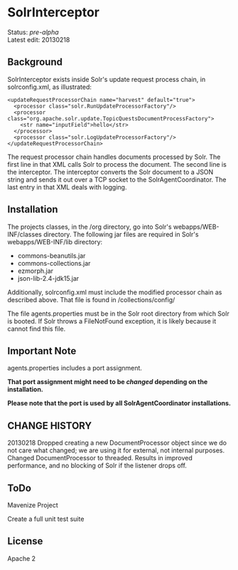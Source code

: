 # SolrInterceptor #
Status: *pre-alpha*<br/>
Latest edit: 20130218
## Background ##
SolrInterceptor exists inside Solr's update request process chain, in solrconfig.xml,  as illustrated:

	<updateRequestProcessorChain name="harvest" default="true">
      <processor class="solr.RunUpdateProcessorFactory"/>
      <processor class="org.apache.solr.update.TopicQuestsDocumentProcessFactory">
        <str name="inputField">hello</str>
      </processor>
      <processor class="solr.LogUpdateProcessorFactory"/>
    </updateRequestProcessorChain>

The request processor chain handles documents processed by Solr. The first line in that XML calls Solr to process the document. The second line is the interceptor. The interceptor converts the Solr document to a JSON string and sends it out over a TCP socket to the SolrAgentCoordinator. The last entry in that XML deals with logging.

## Installation ##

The projects classes, in the /org directory, go into Solr's webapps/WEB-INF/classes directory.
The following jar files are required in Solr's webapps/WEB-INF/lib directory:
- commons-beanutils<latestversion>.jar
- commons-collections<latestversion>.jar
- ezmorph<latestversion>.jar
- json-lib-2.4-jdk15.jar

Additionally, solrconfig.xml must include the modified processor chain as described above. That file is found in /collections/config/

The file agents.properties must be in the Solr root directory from which Solr is booted. If Solr throws a FileNotFound exception, it is likely because it cannot find this file.

## Important Note ##
agents.properties includes a port assignment.

**That port assignment might need to be *changed* depending on the installation.**

**Please note that the port is used by all SolrAgentCoordinator installations.**

## CHANGE HISTORY ##
20130218
	Dropped creating a new DocumentProcessor object since we do not care what changed; we are using it for external, not internal purposes.  Changed DocumentProcessor to threaded. Results in improved performance, and no blocking of Solr if the listener drops off.

## ToDo ##
Mavenize Project

Create a full unit test suite

## License ##
Apache 2
